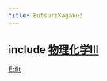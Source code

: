 ```yaml
---
title: ButsuriKagaku3
---
```

include [物理化学III](/物理化学III)
----

[Edit](https://github.com/vitroid/vitroid.github.io/edit/master/MD/ButsuriKagaku3.md)

